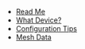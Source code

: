 - [Read Me](README.md)
- [What Device?](what-device.md)
- [Configuration Tips](config-tips.md)
- [Mesh Data](mesh-data.md)
